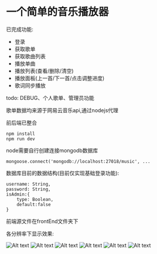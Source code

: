 # 一个简单的音乐播放器

已完成功能: 

* 登录
* 获取歌单
* 获取歌曲列表
* 播放单曲
* 播放列表(查看/删除/清空)
* 播放面板(上一首/下一首/点击调整进度)
* 歌词同步播放

todo: DEBUG、个人歌单、管理员功能

歌单数据均来源于网易云音乐api,通过nodejs代理

前后端已整合

	npm install
	npm run dev 			

node需要自行创建连接mongodb数据库
		
	mongoose.connect('mongodb://localhost:27018/music', ...
	
数据库目前的数据结构(目前仅实现基础登录功能):

	username: String,
    password: String,
    isAdmin:{
        type: Boolean,
        default:false
    }

前端源文件在frontEnd文件夹下


各分辨率下显示效果:


![Alt text](https://github.com/leat14536/practice/blob/gh-pages/music/images/4.png?raw=true)
![Alt text](https://github.com/leat14536/practice/blob/gh-pages/music/images/5.png?raw=true)
![Alt text](https://github.com/leat14536/practice/blob/gh-pages/music/images/6.png?raw=true)
![Alt text](https://github.com/leat14536/practice/blob/gh-pages/music/images/1.png?raw=true)
![Alt text](https://github.com/leat14536/practice/blob/gh-pages/music/images/3.png?raw=true)
![Alt text](https://github.com/leat14536/practice/blob/gh-pages/music/images/2.png?raw=true)



	

